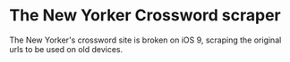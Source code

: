 # The New Yorker Crossword scraper

The New Yorker's crossword site is broken on iOS 9, scraping the original urls to be used on old devices.
